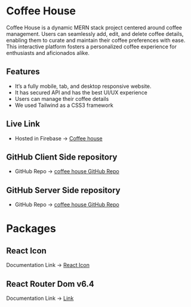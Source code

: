 # Coffee House

Coffee House is a dynamic MERN stack project centered around coffee management. Users can seamlessly add, edit, and delete coffee details, enabling them to curate and maintain their coffee preferences with ease. This interactive platform fosters a personalized coffee experience for enthusiasts and aficionados alike.

## Features

- It’s a fully mobile, tab, and desktop responsive website. 
- It has secured API and has the best UI/UX experience
- Users can manage their coffee details
- We used Tailwind as a CSS3 framework


## Live Link

- Hosted in Firebase -> [Coffee house](https://arnc-project.web.app/)

## GitHub Client Side repository

- GitHub Repo -> [coffee house GitHub Repo](https://github.com/Re-zan/Expresso-coffe-client-side-MongoDB-crud-operation-client-side)

## GitHub Server Side repository

- GitHub Repo -> [coffee house GitHub Repo](https://github.com/Re-zan/Express-coffe-server-side)

# Packages

## React Icon

Documentation Link -> [React Icon](https://react-icons.github.io/react-icons/)

## React Router Dom v6.4

Documentation Link -> [Link](https://reactrouter.com/en/main/start/overview)

